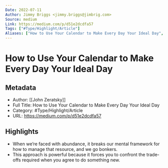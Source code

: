 ```yaml
---
Date: 2022-07-11
Author: Jimmy Briggs <jimmy.briggs@jimbrig.com>
Source: medium
Link: https://medium.com/p/d51e2dcdfa57
Tags: ["#Type/Highlight/Article"]
Aliases: ["How to Use Your Calendar to Make Every Day Your Ideal Day", "How to Use Your Calendar to Make Every Day Your Ideal Day"]
---
```

# How to Use Your Calendar to Make Every Day Your Ideal Day

## Metadata
- Author: [[John Zeratsky]]
- Full Title: How to Use Your Calendar to Make Every Day Your Ideal Day
- Category: #Type/Highlight/Article
- URL: https://medium.com/p/d51e2dcdfa57

## Highlights
- When we’re faced with abundance, it breaks our mental framework for how to manage that resource, and we go bonkers.
- This approach is powerful because it forces you to confront the trade-offs required when you agree to do something new.
